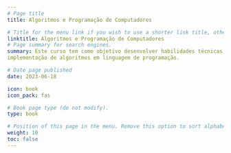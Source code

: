 ```yaml
---
# Page title
title: Algoritmos e Programação de Computadores 

# Title for the menu link if you wish to use a shorter link title, otherwise remove this option.
linktitle: Algoritmos e Programação de Computadores
# Page summary for search engines.
summary: Este curso tem como objetivo desenvolver habilidades técnicas no aluno para que ele seja capaz de aplicar na solução de problemas através da
implementação de algoritmos em linguagem de programação.

# Date page published
date: 2023-06-18

icon: book
icon_pack: fas

# Book page type (do not modify).
type: book

# Position of this page in the menu. Remove this option to sort alphabetically.
weight: 10
toc: false
---
```

